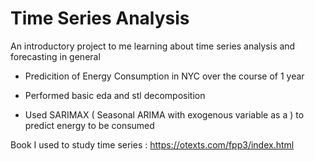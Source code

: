 # Time Series Analysis

An introductory project to me learning about time series analysis and forecasting in general 

- Predicition of Energy Consumption in NYC over the course of 1 year

- Performed basic eda and stl decomposition

- Used SARIMAX ( Seasonal ARIMA with exogenous variable as a ) to predict energy to be consumed

Book I used to study time series : https://otexts.com/fpp3/index.html
